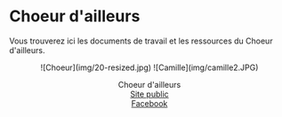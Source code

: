 # Choeur d'ailleurs

Vous trouverez ici les documents de travail et les ressources du Choeur d'ailleurs.

<center>
![Choeur](img/20-resized.jpg)
![Camille](img/camille2.JPG)

Choeur d'ailleurs  
[Site public](https://www.choeurdailleurs.fr)  
[Facebook](https://www.facebook.com/profile.php?id=61556703877731)
</center>
